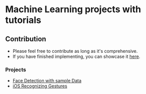 # Machine Learning projects with tutorials

## Contribution

- Please feel free to contribute as long as it's comprehensive.
- If you have finished implementing, you can showcase it [here](https://github.com/unobatbayar/machine-learning/discussions/1).

### Projects

- [Face Detection with sample Data](https://www.kaggle.com/datasets/dataturks/face-detection-in-images)
- [iOS Recognizing Gestures](https://developer.apple.com/tutorials/sample-apps/getstartedwithmachinelearning-recognizegestures)
